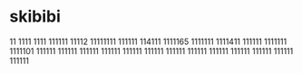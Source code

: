 # skibibi
11
1111
1111
111111
11112
11111111
111111
114111
1111165
1111111
1111411
111111
1111111
1111101
111111
111111
111111
111111
111111
111111
111111
111111
111111
111111
111111
111111
111111
